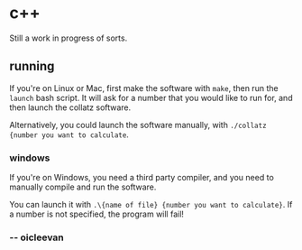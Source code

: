 # c++

Still a work in progress of sorts.

## running

If you're on Linux or Mac, first make the software with `make`, then run the `launch` bash script. It will ask for a number that you would like to run for, and then launch the collatz software.  

Alternatively, you could launch the software manually, with `./collatz {number you want to calculate`.

### windows

If you're on Windows, you need a third party compiler, and you need to manually compile and run the software.

You can launch it with `.\{name of file} {number you want to calculate}`. If a number is not specified, the program will fail!

### -- oicleevan
